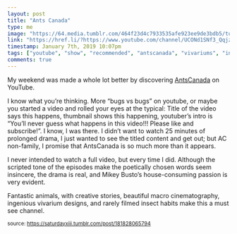 ```yaml
---
layout: post
title: "Ants Canada"
type: me
image: "https://64.media.tumblr.com/464f23d4c7933535afe923ee9de3bdb5/tumblr_pkzy92xjFT1rtskmu_r1_og_500.jpg"
link: "https://href.li/?https://www.youtube.com/channel/UCONd1SNf3_QqjzjCVsURNuA"
timestamp: January 7th, 2019 10:07pm
tags: ["youtube", "show", "recommended", "antscanada", "vivariums", "insect"]
comments: true
---
```

My weekend was made a whole lot better by discovering [AntsCanada](https://href.li/?https://www.youtube.com/channel/UCONd1SNf3_QqjzjCVsURNuA) on YouTube.

I know what you’re thinking.  More “bugs vs bugs” on youtube, or maybe you started a video and rolled your eyes at the typical: Title of the video says this happens, thumbnail shows this happening, youtuber’s intro is “You’ll never guess what happens in this video!!!  Please like and subscribe!”.  I know, I was there.  I didn’t want to watch 25 minutes of prolonged drama, I just wanted to see the titled content and get out; but AC non-family, I promise that AntsCanada is so much more than it appears.

I never intended to watch a full video, but every time I did.  Although the scripted tone of the episodes make the poetically chosen words seem insincere, the drama is real, and Mikey Busto’s house-consuming passion is very evident.

Fantastic animals, with creative stories, beautiful macro cinematography, ingenious vivarium designs, and rarely filmed insect habits make this a must see channel.
  
<small>source: https://saturdayxiii.tumblr.com/post/181828065794</small>
